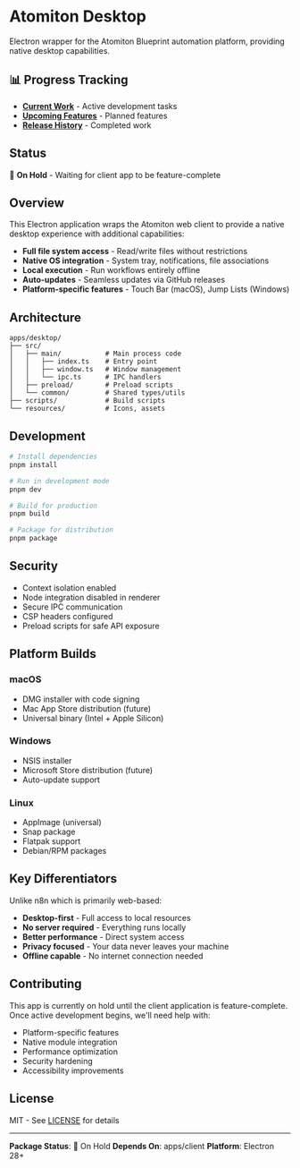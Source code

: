 # Atomiton Desktop

Electron wrapper for the Atomiton Blueprint automation platform, providing native desktop capabilities.

## 📊 Progress Tracking

- **[Current Work](./CURRENT.md)** - Active development tasks
- **[Upcoming Features](./NEXT.md)** - Planned features
- **[Release History](./COMPLETED.md)** - Completed work

## Status

🔴 **On Hold** - Waiting for client app to be feature-complete

## Overview

This Electron application wraps the Atomiton web client to provide a native desktop experience with additional capabilities:

- **Full file system access** - Read/write files without restrictions
- **Native OS integration** - System tray, notifications, file associations
- **Local execution** - Run workflows entirely offline
- **Auto-updates** - Seamless updates via GitHub releases
- **Platform-specific features** - Touch Bar (macOS), Jump Lists (Windows)

## Architecture

```
apps/desktop/
├── src/
│   ├── main/           # Main process code
│   │   ├── index.ts    # Entry point
│   │   ├── window.ts   # Window management
│   │   └── ipc.ts      # IPC handlers
│   ├── preload/        # Preload scripts
│   └── common/         # Shared types/utils
├── scripts/            # Build scripts
└── resources/          # Icons, assets
```

## Development

```bash
# Install dependencies
pnpm install

# Run in development mode
pnpm dev

# Build for production
pnpm build

# Package for distribution
pnpm package
```

## Security

- Context isolation enabled
- Node integration disabled in renderer
- Secure IPC communication
- CSP headers configured
- Preload scripts for safe API exposure

## Platform Builds

### macOS

- DMG installer with code signing
- Mac App Store distribution (future)
- Universal binary (Intel + Apple Silicon)

### Windows

- NSIS installer
- Microsoft Store distribution (future)
- Auto-update support

### Linux

- AppImage (universal)
- Snap package
- Flatpak support
- Debian/RPM packages

## Key Differentiators

Unlike n8n which is primarily web-based:

- **Desktop-first** - Full access to local resources
- **No server required** - Everything runs locally
- **Better performance** - Direct system access
- **Privacy focused** - Your data never leaves your machine
- **Offline capable** - No internet connection needed

## Contributing

This app is currently on hold until the client application is feature-complete. Once active development begins, we'll need help with:

- Platform-specific features
- Native module integration
- Performance optimization
- Security hardening
- Accessibility improvements

## License

MIT - See [LICENSE](../../LICENSE) for details

---

**Package Status**: 🔴 On Hold
**Depends On**: apps/client
**Platform**: Electron 28+
